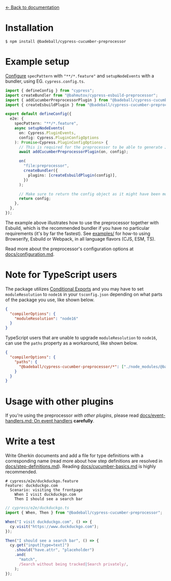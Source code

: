 [← Back to documentation](readme.md)

# Installation

```
$ npm install @badeball/cypress-cucumber-preprocessor
```

# Example setup

[Configure](https://docs.cypress.io/guides/references/configuration) `specPattern` with `"**/*.feature"` and `setupNodeEvents` with a bundler, using EG. `cypress.config.ts`.

```ts
import { defineConfig } from "cypress";
import createBundler from "@bahmutov/cypress-esbuild-preprocessor";
import { addCucumberPreprocessorPlugin } from "@badeball/cypress-cucumber-preprocessor";
import { createEsbuildPlugin } from "@badeball/cypress-cucumber-preprocessor/esbuild";

export default defineConfig({
  e2e: {
    specPattern: "**/*.feature",
    async setupNodeEvents(
      on: Cypress.PluginEvents,
      config: Cypress.PluginConfigOptions
    ): Promise<Cypress.PluginConfigOptions> {
      // This is required for the preprocessor to be able to generate JSON reports after each run, and more,
      await addCucumberPreprocessorPlugin(on, config);

      on(
        "file:preprocessor",
        createBundler({
          plugins: [createEsbuildPlugin(config)],
        })
      );

      // Make sure to return the config object as it might have been modified by the plugin.
      return config;
    },
  },
});
```

The example above illustrates how to use the preprocessor together with Esbuild, which is the recommended bundler if you have no particular requirements (it's by far the fastest). See [examples/](../examples) for how-to using Browserify, Esbuild or Webpack, in all language flavors (CJS, ESM, TS).

Read more about the preprocessor's configuration options at [docs/configuration.md](configuration.md).

# Note for TypeScript users

The package utilizes [Conditional Exports](https://nodejs.org/api/packages.html#conditional-exports) and you may have to set `moduleResolution` to `node16` in your `tsconfig.json` depending on what parts of the package you use, like shown below.

```json
{
  "compilerOptions": {
    "moduleResolution": "node16"
  }
}
```

TypeScript users that are unable to upgrade `moduleResolution` to `node16`, can use the `paths` property as a workaround, like shown below.

```json
{
  "compilerOptions": {
    "paths": {
      "@badeball/cypress-cucumber-preprocessor/*": ["./node_modules/@badeball/cypress-cucumber-preprocessor/dist/subpath-entrypoints/*"]
    }
  }
}
```

# Usage with other plugins

If you're using the preprocessor _with other plugins_, please read [docs/event-handlers.md: On event handlers](event-handlers.md) **carefully**.

# Write a test

Write Gherkin documents and add a file for type definitions with a corresponding name (read more about how step definitions are resolved in [docs/step-definitions.md](step-definitions.md)). Reading [docs/cucumber-basics.md](cucumber-basics.md) is highly recommended.

```cucumber
# cypress/e2e/duckduckgo.feature
Feature: duckduckgo.com
  Scenario: visiting the frontpage
    When I visit duckduckgo.com
    Then I should see a search bar
```

```ts
// cypress/e2e/duckduckgo.ts
import { When, Then } from "@badeball/cypress-cucumber-preprocessor";

When("I visit duckduckgo.com", () => {
  cy.visit("https://www.duckduckgo.com");
});

Then("I should see a search bar", () => {
  cy.get("input[type=text]")
    .should("have.attr", "placeholder")
    .and(
      "match",
      /Search without being tracked|Search privately/,
    );
});
```
